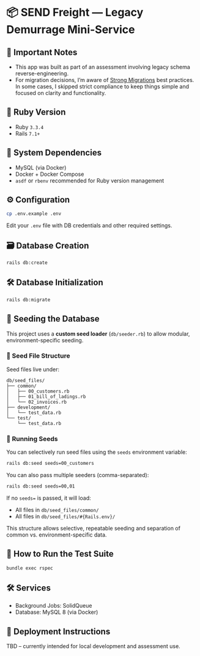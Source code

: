 # 📦 SEND Freight — Legacy Demurrage Mini-Service

## 📌 Important Notes

- This app was built as part of an assessment involving legacy schema reverse-engineering.
- For migration decisions, I’m aware of [Strong Migrations](https://github.com/ankane/strong_migrations) best practices. In some cases, I skipped strict compliance to keep things simple and focused on clarity and functionality.

## 💎 Ruby Version

- Ruby `3.3.4`
- Rails `7.1+`

## 🧰 System Dependencies

- MySQL (via Docker)
- Docker + Docker Compose
- `asdf` or `rbenv` recommended for Ruby version management

## ⚙️ Configuration

```bash
cp .env.example .env
```

Edit your `.env` file with DB credentials and other required settings.

## 🗃️ Database Creation

```bash
rails db:create
```

## 🛠️ Database Initialization

```bash
rails db:migrate
```

## 🧪 Seeding the Database

This project uses a **custom seed loader** (`db/seeder.rb`) to allow modular, environment-specific seeding.

### 📁 Seed File Structure

Seed files live under:

```
db/seed_files/
├── common/
│   ├── 00_customers.rb
│   ├── 01_bill_of_ladings.rb
│   └── 02_invoices.rb
├── development/
│   └── test_data.rb
└── test/
    └── test_data.rb
```

### 🚀 Running Seeds

You can selectively run seed files using the `seeds` environment variable:

```bash
rails db:seed seeds=00_customers
```

You can also pass multiple seeders (comma-separated):

```bash
rails db:seed seeds=00,01
```

If no `seeds=` is passed, it will load:

- All files in `db/seed_files/common/`
- All files in `db/seed_files/#{Rails.env}/`

This structure allows selective, repeatable seeding and separation of common vs. environment-specific data.

## 🧪 How to Run the Test Suite

```bash
bundle exec rspec
```

## 🛠️ Services

- Background Jobs: SolidQueue
- Database: MySQL 8 (via Docker)

## 🚀 Deployment Instructions

TBD – currently intended for local development and assessment use.
